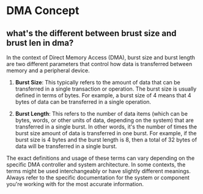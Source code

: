 # DMA Concept

## what's the different between brust size and brust len in dma?

In the context of Direct Memory Access (DMA), burst size and burst length are two different parameters that control how data is transferred between memory and a peripheral device.

1. **Burst Size**: This typically refers to the amount of data that can be transferred in a single transaction or operation. The burst size is usually defined in terms of bytes. For example, a burst size of 4 means that 4 bytes of data can be transferred in a single operation.

2. **Burst Length**: This refers to the number of data items (which can be bytes, words, or other units of data, depending on the system) that are transferred in a single burst. In other words, it's the number of times the burst size amount of data is transferred in one burst. For example, if the burst size is 4 bytes and the burst length is 8, then a total of 32 bytes of data will be transferred in a single burst.

The exact definitions and usage of these terms can vary depending on the specific DMA controller and system architecture. In some contexts, the terms might be used interchangeably or have slightly different meanings. Always refer to the specific documentation for the system or component you're working with for the most accurate information.
